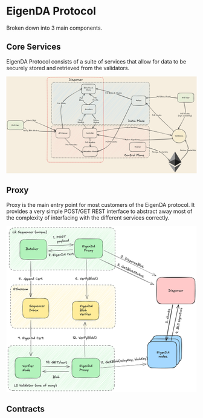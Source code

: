 # EigenDA Protocol

Broken down into 3 main components.

## Core Services

EigenDA Protocol consists of a suite of services that allow for data to be securely stored and retrieved from the validators.

![Core](./assets/blazar-diagram.png)

## Proxy

Proxy is the main entry point for most customers of the EigenDA protocol. It provides a very simple POST/GET REST interface to abstract away most of the complexity of interfacing with the different services correctly.

![Proxy](./assets/rollup-proxy-da-integration.png)

## Contracts